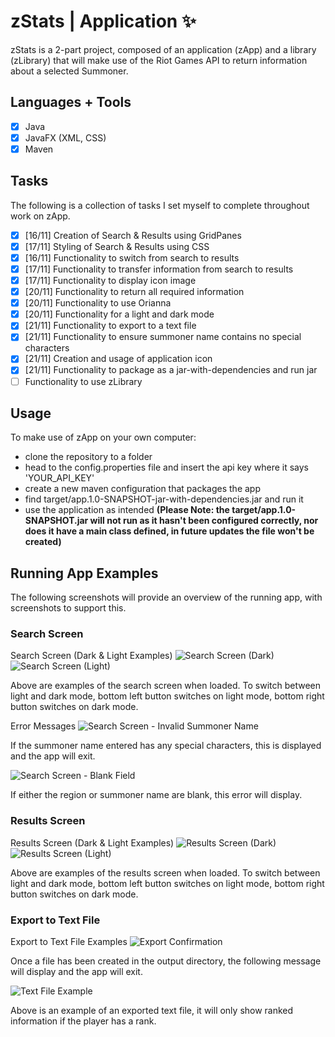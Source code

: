 # zStats | Application :sparkles:

zStats is a 2-part project, composed of an application (zApp) and a library (zLibrary) that will make use of the Riot Games API to return information about a selected Summoner.

## Languages + Tools
- [x] Java
- [x] JavaFX (XML, CSS)
- [x] Maven

## Tasks
The following is a collection of tasks I set myself to complete throughout work on zApp.
- [x] [16/11] Creation of Search & Results using GridPanes
- [x] [17/11] Styling of Search & Results using CSS 
- [x] [16/11] Functionality to switch from search to results
- [x] [17/11] Functionality to transfer information from search to results
- [x] [17/11] Functionality to display icon image
- [x] [20/11] Functionality to return all required information
- [x] [20/11] Functionality to use Orianna
- [x] [20/11] Functionality for a light and dark mode
- [x] [21/11] Functionality to export to a text file
- [x] [21/11] Functionality to ensure summoner name contains no special characters
- [x] [21/11] Creation and usage of application icon
- [x] [21/11] Functionality to package as a jar-with-dependencies and run jar
- [ ] Functionality to use zLibrary

## Usage
To make use of zApp on your own computer:
- clone the repository to a folder
- head to the config.properties file and insert the api key where it says 'YOUR_API_KEY'
- create a new maven configuration that packages the app
- find target/app.1.0-SNAPSHOT-jar-with-dependencies.jar and run it
- use the application as intended
**(Please Note: the target/app.1.0-SNAPSHOT.jar will not run as it hasn't been configured correctly, nor does it have a main class defined, in future updates the file won't be created)**

## Running App Examples
The following screenshots will provide an overview of the running app, with screenshots to support this.

### Search Screen
Search Screen (Dark & Light Examples)
![Search Screen (Dark)](appImages/searchDark.PNG)
![Search Screen (Light)](appImages/searchLight.PNG) 

Above are examples of the search screen when loaded. To switch between light and dark mode, bottom left button switches on light mode, bottom right button switches on dark mode.

Error Messages
![Search Screen - Invalid Summoner Name](appImages/searchInvalid.PNG)

If the summoner name entered has any special characters, this is displayed and the app will exit.

![Search Screen - Blank Field](appImages/searchBlank.PNG)

If either the region or summoner name are blank, this error will display.

### Results Screen
Results Screen (Dark & Light Examples)
![Results Screen (Dark)](appImages/resultsDark.PNG)
![Results Screen (Light)](appImages/resultsLight.PNG)

Above are examples of the results screen when loaded. To switch between light and dark mode, bottom left button switches on light mode, bottom right button switches on dark mode.

### Export to Text File
Export to Text File Examples
![Export Confirmation](appImages/resultsFile.PNG)

Once a file has been created in the output directory, the following message will display and the app will exit.

![Text File Example](appImages/fileExample.PNG)

Above is an example of an exported text file, it will only show ranked information if the player has a rank.
